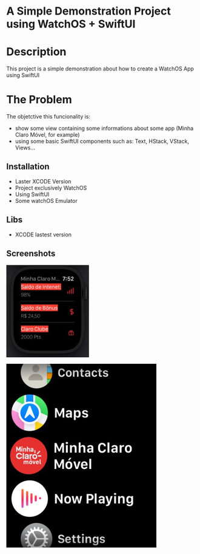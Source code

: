 # A Simple Demonstration Project using WatchOS + SwiftUI
# Description
This project is a simple demonstration about how to create a WatchOS App using SwiftUI

# The Problem
The objetctive this funcionality is:
- show some view containing some informations about some app (Minha Claro Móvel, for example)
- using some basic SwiftUI components such as: Text, HStack, VStack, Views...

## Installation

- Laster XCODE Version
- Project exclusively WatchOS
- Using SwiftUI
- Some watchOS Emulator

## Libs
- XCODE lastest version

## Screenshots

![alt text](https://github.com/leandroportnoy/simple-example-watchOS-app/blob/master/screenshot1.jpeg)

![alt text](https://github.com/leandroportnoy/simple-example-watchOS-app/blob/master/screenshot2.jpeg)

